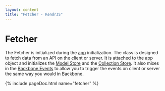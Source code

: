 ```yaml
---
layout: content
title: "Fetcher - RendrJS"
---
```


# Fetcher

The Fetcher is initialized during the [app](/app) initialization.  The class is designed to fetch data from an API on the client or server.  It is attached to the app object and initializes the [Model Store](/model-store) and the [Collection Store](/collection-store).  It also mixes in the [Backbone.Events](http://backbonejs.org#Events) to allow you to trigger the events on client or server the same way you would in Backbone.

{% include pageDoc.html name="fetcher" %}

